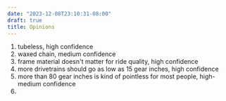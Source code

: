 ```yaml
---
date: "2023-12-08T23:10:31-08:00"
draft: true
title: Opinions
---
```


1. tubeless, high confidence
1. waxed chain, medium confidence
1. frame material doesn't matter for ride quality, high confidence
1. more drivetrains should go as low as 15 gear inches, high confidence
1. more than 80 gear inches is kind of pointless for most people, high-medium confidence
1. 